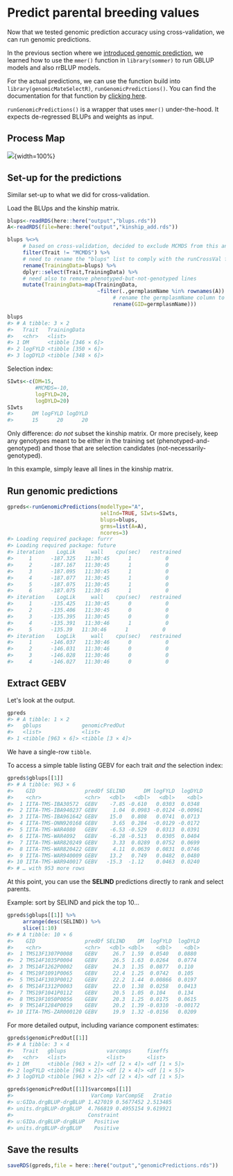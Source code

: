 # Predict parental breeding values



Now that we tested genomic prediction accuracy using cross-validation, we can run genomic predictions.

In the previous section where we [introduced genomic prediction](intro-to-genomic-prediction), we learned how to use the `mmer()` function in `library(sommer)` to run GBLUP models and also rrBLUP models.

For the actual predictions, we can use the function build into `library(genomicMateSelectR)`, `runGenomicPredictions()`. You can find the documentation for that function by [clicking here](https://wolfemd.github.io/genomicMateSelectR/reference/runGenomicPredictions.html).

`runGenomicPredictions()` is a wrapper that uses `mmer()` under-the-hood. It expects de-regressed BLUPs and weights as input.

## Process Map

![](images/predict_gebv_process_map.png){width=100%}

## Set-up for the predictions

Similar set-up to what we did for cross-validation.

Load the BLUps and the kinship matrix.


```r
blups<-readRDS(here::here("output","blups.rds"))
A<-readRDS(file=here::here("output","kinship_add.rds"))
```


```r
blups %<>% 
     # based on cross-validation, decided to exclude MCMDS from this analysis
     filter(Trait != "MCMDS") %>% 
     # need to rename the "blups" list to comply with the runCrossVal function
     rename(TrainingData=blups) %>% 
     dplyr::select(Trait,TrainingData) %>% 
     # need also to remove phenotyped-but-not-genotyped lines
     mutate(TrainingData=map(TrainingData,
                             ~filter(.,germplasmName %in% rownames(A)) %>% 
                                  # rename the germplasmName column to GID
                                  rename(GID=germplasmName)))

blups
#> # A tibble: 3 × 2
#>   Trait   TrainingData      
#>   <chr>   <list>            
#> 1 DM      <tibble [346 × 6]>
#> 2 logFYLD <tibble [350 × 6]>
#> 3 logDYLD <tibble [348 × 6]>
```

Selection index:


```r
SIwts<-c(DM=15,
         #MCMDS=-10,
         logFYLD=20,
         logDYLD=20)
SIwts
#>      DM logFYLD logDYLD 
#>      15      20      20
```

Only difference: *do not* subset the kinship matrix. Or more precisely, keep any genotypes meant to be either in the training set (phenotyped-and-genotyped) and those that are selection candidates (not-necessarily-genotyped).

In this example, simply leave all lines in the kinship matrix.

## Run genomic predictions


```r
gpreds<-runGenomicPredictions(modelType="A",
                              selInd=TRUE, SIwts=SIwts,
                              blups=blups,
                              grms=list(A=A),
                              ncores=3)
#> Loading required package: furrr
#> Loading required package: future
#> iteration    LogLik     wall    cpu(sec)   restrained
#>     1      -187.325   11:30:45      1           0
#>     2      -187.167   11:30:45      1           0
#>     3      -187.095   11:30:45      1           0
#>     4      -187.077   11:30:45      1           0
#>     5      -187.075   11:30:45      1           0
#>     6      -187.075   11:30:45      1           0
#> iteration    LogLik     wall    cpu(sec)   restrained
#>     1      -135.425   11:30:45      0           0
#>     2      -135.406   11:30:45      0           0
#>     3      -135.395   11:30:45      0           0
#>     4      -135.391   11:30:46      1           0
#>     5      -135.39   11:30:46      1           0
#> iteration    LogLik     wall    cpu(sec)   restrained
#>     1      -146.037   11:30:46      0           0
#>     2      -146.031   11:30:46      0           0
#>     3      -146.028   11:30:46      0           0
#>     4      -146.027   11:30:46      0           0
```

## Extract GEBV

Let's look at the output.


```r
gpreds
#> # A tibble: 1 × 2
#>   gblups             genomicPredOut  
#>   <list>             <list>          
#> 1 <tibble [963 × 6]> <tibble [3 × 4]>
```

We have a single-row `tibble`.

To access a simple table listing GEBV for each trait *and* the selection index:


```r
gpreds$gblups[[1]]
#> # A tibble: 963 × 6
#>    GID                predOf SELIND      DM logFYLD  logDYLD
#>    <chr>              <chr>   <dbl>   <dbl>   <dbl>    <dbl>
#>  1 IITA-TMS-IBA30572  GEBV    -7.85 -0.610   0.0303  0.0348 
#>  2 IITA-TMS-IBA940237 GEBV     1.04  0.0983 -0.0124 -0.00961
#>  3 IITA-TMS-IBA961642 GEBV    15.0   0.808   0.0741  0.0713 
#>  4 IITA-TMS-ONN920168 GEBV     3.65  0.284  -0.0129 -0.0172 
#>  5 IITA-TMS-WAR4080   GEBV    -6.53 -0.529   0.0313  0.0391 
#>  6 IITA-TMS-WAR4092   GEBV    -6.28 -0.513   0.0305  0.0404 
#>  7 IITA-TMS-WAR820249 GEBV     3.33  0.0289  0.0752  0.0699 
#>  8 IITA-TMS-WAR820422 GEBV     4.11  0.0639  0.0831  0.0746 
#>  9 IITA-TMS-WAR940009 GEBV    13.2   0.749   0.0482  0.0480 
#> 10 IITA-TMS-WAR940017 GEBV   -15.3  -1.12    0.0463  0.0240 
#> # … with 953 more rows
```

At this point, you can use the **SELIND** predictions directly to rank and select parents.

Example: sort by SELIND and pick the top 10...


```r
gpreds$gblups[[1]] %>% 
     arrange(desc(SELIND)) %>% 
     slice(1:10)
#> # A tibble: 10 × 6
#>    GID                predOf SELIND    DM  logFYLD  logDYLD
#>    <chr>              <chr>   <dbl> <dbl>    <dbl>    <dbl>
#>  1 TMS13F1307P0008    GEBV     26.7  1.59  0.0540   0.0880 
#>  2 TMS14F1035P0004    GEBV     26.5  1.63  0.0264   0.0774 
#>  3 TMS14F1262P0002    GEBV     24.3  1.35  0.0877   0.110  
#>  4 TMS19F1091P0065    GEBV     22.4  1.25  0.0742   0.105  
#>  5 TMS14F1303P0012    GEBV     22.2  1.44  0.00866  0.0197 
#>  6 TMS14F1312P0003    GEBV     22.0  1.38  0.0258   0.0413 
#>  7 TMS19F1041P0112    GEBV     20.5  1.05  0.104    0.134  
#>  8 TMS19F1050P0056    GEBV     20.3  1.25  0.0175   0.0615 
#>  9 TMS14F1284P0019    GEBV     20.2  1.39 -0.0310  -0.00172
#> 10 IITA-TMS-ZAR000120 GEBV     19.9  1.32 -0.0156   0.0209
```

For more detailed output, including variance component estimates:


```r
gpreds$genomicPredOut[[1]]
#> # A tibble: 3 × 4
#>   Trait   gblups             varcomps     fixeffs     
#>   <chr>   <list>             <list>       <list>      
#> 1 DM      <tibble [963 × 2]> <df [2 × 4]> <df [1 × 5]>
#> 2 logFYLD <tibble [963 × 2]> <df [2 × 4]> <df [1 × 5]>
#> 3 logDYLD <tibble [963 × 2]> <df [2 × 4]> <df [1 × 5]>
```


```r
gpreds$genomicPredOut[[1]]$varcomps[[1]]
#>                         VarComp VarCompSE   Zratio
#> u:GIDa.drgBLUP-drgBLUP 1.427019 0.5677452 2.513485
#> units.drgBLUP-drgBLUP  4.766819 0.4955154 9.619921
#>                        Constraint
#> u:GIDa.drgBLUP-drgBLUP   Positive
#> units.drgBLUP-drgBLUP    Positive
```

## Save the results


```r
saveRDS(gpreds,file = here::here("output","genomicPredictions.rds"))
```
